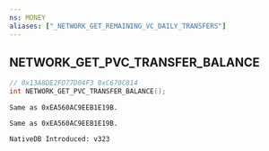 ```yaml
---
ns: MONEY
aliases: ["_NETWORK_GET_REMAINING_VC_DAILY_TRANSFERS"]
---
```

## NETWORK_GET_PVC_TRANSFER_BALANCE

```c
// 0x13A8DE2FD77D04F3 0xC670C814
int NETWORK_GET_PVC_TRANSFER_BALANCE();
```

```
Same as 0xEA560AC9EEB1E19B.
```

```
Same as 0xEA560AC9EEB1E19B.

NativeDB Introduced: v323
```

